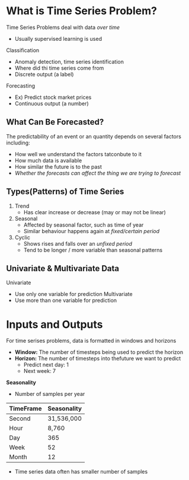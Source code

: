 # What is Time Series Problem?
Time Series Problems deal with data *over time*
- Usually supervised learning is used

Classification
- Anomaly detection, time series identification
- Where did thi time series come from
- Discrete output (a label)

Forecasting
- Ex) Predict stock market prices
- Continuous output (a number)

## What Can Be Forecasted?
The predictability of an event or an quantity depends on several factors including:
- How well we understand the factors tatconbute to it
- How much data is available
- How similar the future is to the past
- *Whether the forecasts can affect the thing we are trying to forecast*

## Types(Patterns) of Time Series
1. Trend
	- Has clear increase or decrease (may or may not be linear)
2. Seasonal
	- Affected by seasonal factor, such as time of year
	- Similar behaviour happens again at *fixed/certain period*
3. Cyclic
	- Shows rises and falls over an *unfixed period*
	- Tend to be longer / more variable than seasonal patterns

## Univariate & Multivariate Data
Univariate
- Use only one variable for prediction
Multivariate
- Use more than one variable for prediction

# Inputs and Outputs
For time serises problems, data is formatted in windows and horizons
- **Window:** The number of timesteps being used to predict the horizon
- **Horizon:** The number of timesteps into thefuture we want to predict
	- Predict next day: 1
	- Next week: 7

**Seasonality**
- Number of samples per year

| TimeFrame | Seasonality |
| --------- | ----------- |
| Second    | 31,536,000  |
| Hour      | 8,760       |
| Day       | 365         |
| Week      | 52          |
| Month     | 12          |
- Time series data often has smaller number of samples